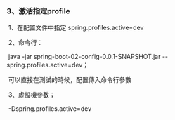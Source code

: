 ### 3、激活指定profile

​	1、在配置文件中指定  spring.profiles.active=dev

​	2、命令行：

​		java -jar spring-boot-02-config-0.0.1-SNAPSHOT.jar --spring.profiles.active=dev；

​		可以直接在測試的時候，配置傳入命令行參數

​	3、虛擬機參數；

​		-Dspring.profiles.active=dev